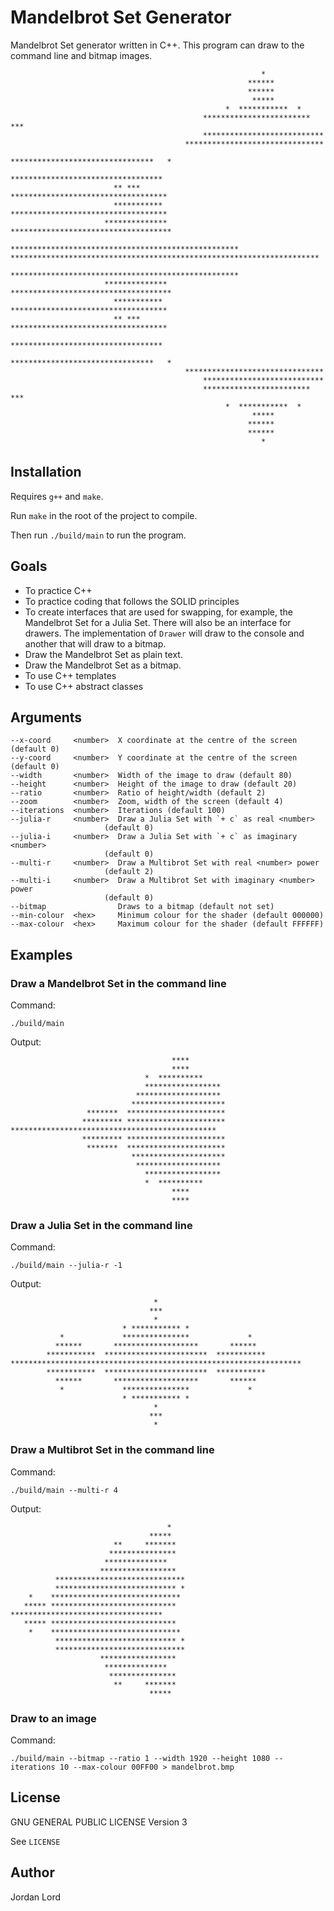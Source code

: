 # Mandelbrot Set Generator

Mandelbrot Set generator written in C++. This program can draw to the command
line and bitmap images.

 ```
                                                         *
                                                      ******
                                                      ******
                                                       *****
                                                 *  ***********  *
                                            ************************ ***
                                            ***************************
                                        *******************************
                                        ********************************   *
                                        **********************************
                        ** ***         ***********************************
                        ***********   ***********************************
                      ************** ************************************
                     ***************************************************
*********************************************************************
                     ***************************************************
                      ************** ************************************
                        ***********   ***********************************
                        ** ***         ***********************************
                                        **********************************
                                        ********************************   *
                                        *******************************
                                            ***************************
                                            ************************ ***
                                                 *  ***********  *
                                                       *****
                                                      ******
                                                      ******
                                                         *
 ```

## Installation

Requires `g++` and `make`.

Run `make` in the root of the project to compile.

Then run `./build/main` to run the program.

## Goals

- To practice C++
- To practice coding that follows the SOLID principles
- To create interfaces that are used for swapping, for example, the Mandelbrot
  Set for a Julia Set. There will also be an interface for drawers. The
  implementation of `Drawer` will draw to the console and another that will draw to a
  bitmap.
- Draw the Mandelbrot Set as plain text.
- Draw the Mandelbrot Set as a bitmap.
- To use C++ templates
- To use C++ abstract classes

## Arguments

```
--x-coord     <number>  X coordinate at the centre of the screen (default 0)
--y-coord     <number>  Y coordinate at the centre of the screen (default 0)
--width       <number>  Width of the image to draw (default 80)
--height      <number>  Height of the image to draw (default 20)
--ratio       <number>  Ratio of height/width (default 2)
--zoom        <number>  Zoom, width of the screen (default 4)
--iterations  <number>  Iterations (default 100)
--julia-r     <number>  Draw a Julia Set with `+ c` as real <number>
                     (default 0)
--julia-i     <number>  Draw a Julia Set with `+ c` as imaginary <number>
                     (default 0)
--multi-r     <number>  Draw a Multibrot Set with real <number> power
                     (default 2)
--multi-i     <number>  Draw a Multibrot Set with imaginary <number> power
                     (default 0)
--bitmap                Draws to a bitmap (default not set)
--min-colour  <hex>     Minimum colour for the shader (default 000000)
--max-colour  <hex>     Maximum colour for the shader (default FFFFFF)
```

## Examples

### Draw a Mandelbrot Set in the command line

Command:

`./build/main`

Output:

```
                                    ****        
                                    ****        
                              *  **********     
                              ***************** 
                            ******************* 
                           *********************
                 *******  **********************
                ********* **********************
**********************************************  
                ********* **********************
                 *******  **********************
                           *********************
                            ******************* 
                              ***************** 
                              *  **********     
                                    ****        
                                    ****        
```

### Draw a Julia Set in the command line

Command:

`./build/main --julia-r -1`

Output:

```
                                *                               
                               ***                              
                                *                               
                         * *********** *                        
           *             ***************             *          
          ******       *******************       ******         
        ***********  ***********************  ***********       
*****************************************************************
        ***********  ***********************  ***********       
          ******       *******************       ******         
           *             ***************             *          
                         * *********** *                        
                                *                               
                               ***                              
                                *                               
```

### Draw a Multibrot Set in the command line

Command:

`./build/main --multi-r 4`

Output:

```
                                   *   
                               *****   
                       **     *******  
                      ***************  
                     **************    
                    *****************  
          *****************************
          *************************** *
    *    ***************************** 
   ***** ****************************  
**********************************     
   ***** ****************************  
    *    ***************************** 
          *************************** *
          *****************************
                    *****************  
                     **************    
                      ***************  
                       **     *******  
                               *****   
```

### Draw to an image

Command:

`./build/main --bitmap --ratio 1 --width 1920 --height 1080 --iterations 10 --max-colour 00FF00 > mandelbrot.bmp`

## License

GNU GENERAL PUBLIC LICENSE Version 3

See `LICENSE`

## Author

Jordan Lord
